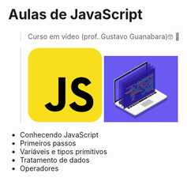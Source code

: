 # Aulas de JavaScript
> Curso em vídeo (prof. Gustavo Guanabara):nerd_face: :vulcan_salute:



><img src="imgs/javascript.png" width="150px">
><img src="imgs/prog.jpg"  width="150px">



* Conhecendo JavaScript
* Primeiros passos
* Variáveis e tipos primitivos
* Tratamento de dados
* Operadores